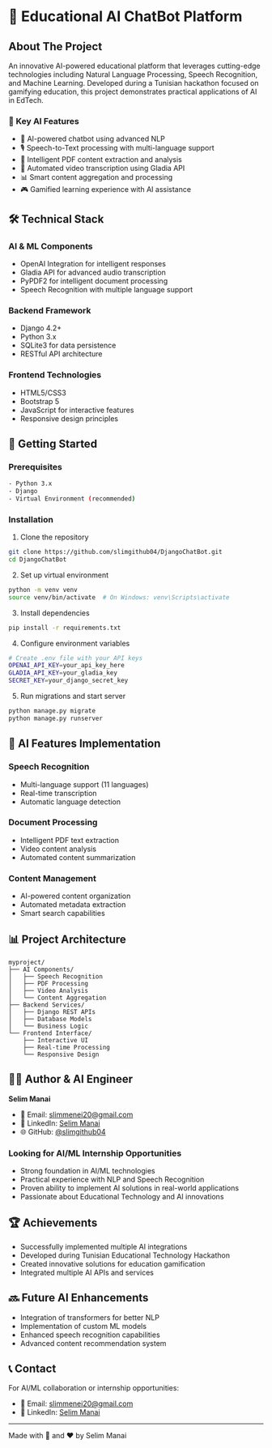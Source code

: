 # 🤖 Educational AI ChatBot Platform

## About The Project
An innovative AI-powered educational platform that leverages cutting-edge technologies including Natural Language Processing, Speech Recognition, and Machine Learning. Developed during a Tunisian hackathon focused on gamifying education, this project demonstrates practical applications of AI in EdTech.

### 🎯 Key AI Features
- 🧠 AI-powered chatbot using advanced NLP
- 🎙️ Speech-to-Text processing with multi-language support
- 📄 Intelligent PDF content extraction and analysis
- 🎥 Automated video transcription using Gladia API
- 📊 Smart content aggregation and processing
- 🎮 Gamified learning experience with AI assistance

## 🛠️ Technical Stack
### AI & ML Components
- OpenAI Integration for intelligent responses
- Gladia API for advanced audio transcription
- PyPDF2 for intelligent document processing
- Speech Recognition with multiple language support

### Backend Framework
- Django 4.2+
- Python 3.x
- SQLite3 for data persistence
- RESTful API architecture

### Frontend Technologies
- HTML5/CSS3
- Bootstrap 5
- JavaScript for interactive features
- Responsive design principles

## 🚀 Getting Started

### Prerequisites
```bash
- Python 3.x
- Django
- Virtual Environment (recommended)
```

### Installation
1. Clone the repository
```bash
git clone https://github.com/slimgithub04/DjangoChatBot.git
cd DjangoChatBot
```

2. Set up virtual environment
```bash
python -m venv venv
source venv/bin/activate  # On Windows: venv\Scripts\activate
```

3. Install dependencies
```bash
pip install -r requirements.txt
```

4. Configure environment variables
```bash
# Create .env file with your API keys
OPENAI_API_KEY=your_api_key_here
GLADIA_API_KEY=your_gladia_key
SECRET_KEY=your_django_secret_key
```

5. Run migrations and start server
```bash
python manage.py migrate
python manage.py runserver
```

## 🧪 AI Features Implementation

### Speech Recognition
- Multi-language support (11 languages)
- Real-time transcription
- Automatic language detection

### Document Processing
- Intelligent PDF text extraction
- Video content analysis
- Automated content summarization

### Content Management
- AI-powered content organization
- Automated metadata extraction
- Smart search capabilities

## 📊 Project Architecture
```
myproject/
├── AI Components/
│   ├── Speech Recognition
│   ├── PDF Processing
│   ├── Video Analysis
│   └── Content Aggregation
├── Backend Services/
│   ├── Django REST APIs
│   ├── Database Models
│   └── Business Logic
└── Frontend Interface/
    ├── Interactive UI
    ├── Real-time Processing
    └── Responsive Design
```

## 👨‍💻 Author & AI Engineer

**Selim Manai**
- 📧 Email: slimmenei20@gmail.com
- 💼 LinkedIn: [Selim Manai](https://www.linkedin.com/in/selim-manai-186a4932a/)
- 🌐 GitHub: [@slimgithub04](https://github.com/slimgithub04)

### Looking for AI/ML Internship Opportunities
- Strong foundation in AI/ML technologies
- Practical experience with NLP and Speech Recognition
- Proven ability to implement AI solutions in real-world applications
- Passionate about Educational Technology and AI innovations

## 🏆 Achievements
- Successfully implemented multiple AI integrations
- Developed during Tunisian Educational Technology Hackathon
- Created innovative solutions for education gamification
- Integrated multiple AI APIs and services

## 🔜 Future AI Enhancements
- Integration of transformers for better NLP
- Implementation of custom ML models
- Enhanced speech recognition capabilities
- Advanced content recommendation system

## 📞 Contact
For AI/ML collaboration or internship opportunities:
- 📧 Email: slimmenei20@gmail.com
- 💼 LinkedIn: [Selim Manai](https://www.linkedin.com/in/selim-manai-186a4932a/)

---
Made with 🤖 and ❤️ by Selim Manai